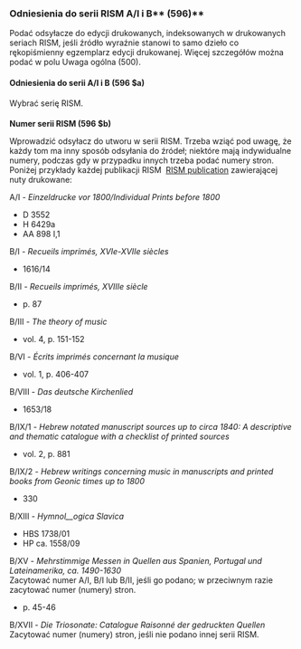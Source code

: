 ### Odniesienia do serii RISM A/I i B**&nbsp;(596)**  

Podać odsyłacze do edycji drukowanych, indeksowanych w drukowanych seriach RISM, jeśli źródło wyraźnie stanowi to samo dzieło co rękopiśmienny egzemplarz edycji drukowanej. Więcej szczegółów można podać w polu Uwaga ogólna (500).

#### **Odniesienia do serii&nbsp;A/I i B (596 $a)**

Wybrać serię RISM.

####   
**Numer serii RISM (596 $b)**  

Wprowadzić odsyłacz do utworu w serii RISM. Trzeba wziąć pod uwagę, że każdy tom ma inny sposób odsyłania do źródeł; niektóre mają indywidualne numery, podczas gdy w przypadku innych trzeba podać numery stron. Poniżej przykłady każdej publikacji RISM&nbsp; [RISM publication](http://www.rism.info/en/publications.html) zawierającej nuty drukowane:

A/I - _Einzeldrucke vor 1800/Individual Prints before 1800_

- D 3552
- H 6429a
- AA 898 I,1

B/I - _Recueils imprimés, XVIe-XVIIe siècles_

- 1616/14

B/II - _Recueils imprimés, XVIIIe siècle_

- p. 87

B/III - _The theory of music_

- vol. 4, p. 151-152

B/VI - _Écrits imprimés concernant la musique_

- vol. 1, p. 406-407

B/VIII - _Das deutsche Kirchenlied_

- 1653/18

B/IX/1 - _Hebrew notated manuscript sources up to circa 1840: A descriptive and thematic catalogue with a checklist of printed sources_

- vol. 2, p. 881

B/IX/2 - _Hebrew writings concerning music in manuscripts and printed books from Geonic times up to 1800_

- 330

B/XIII - _Hymnol__ogica Slavica_

- HBS 1738/01
- HP ca. 1558/09

B/XV - _Mehrstimmige Messen in Quellen aus Spanien, Portugal und Lateinamerika, ca. 1490-1630_  
Zacytować numer A/I, B/I lub B/II, jeśli go podano; w przeciwnym razie zacytować numer (numery) stron.

- p. 45-46

B/XVII - _Die Triosonate: Catalogue Raisonné der gedruckten Quellen_  
Zacytować numer (numery) stron, jeśli nie podano innej serii RISM.